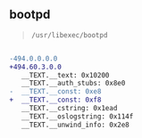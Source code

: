 ## bootpd

> `/usr/libexec/bootpd`

```diff

-494.0.0.0.0
+494.60.3.0.0
   __TEXT.__text: 0x10200
   __TEXT.__auth_stubs: 0x8e0
-  __TEXT.__const: 0xe8
+  __TEXT.__const: 0xf8
   __TEXT.__cstring: 0x1ead
   __TEXT.__oslogstring: 0x114f
   __TEXT.__unwind_info: 0x2e8

```
